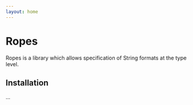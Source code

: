 ```yaml
---
layout: home
---
```


# Ropes

Ropes is a library which allows specification of String formats at the
type level.

## Installation

...